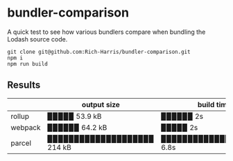 # bundler-comparison

A quick test to see how various bundlers compare when bundling the Lodash source code.

```
git clone git@github.com:Rich-Harris/bundler-comparison.git
npm i
npm run build
```

## Results

<!-- START -->
|         | output size                                           | build time                                             |
|---------|-------------------------------------------------------|--------------------------------------------------------|
| rollup  | ▉▉▉▉▉ 53.9 kB   | ▉▉▉▉▉▉ 2s   |
| webpack | ▉▉▉▉▉▉ 64.2 kB | ▉▉▉▉▉ 2s |
| parcel  | ▉▉▉▉▉▉▉▉▉▉▉▉▉▉▉▉▉▉▉▉ 214 kB   | ▉▉▉▉▉▉▉▉▉▉▉▉▉▉▉▉▉▉▉▉ 6.8s   |
<!-- END -->